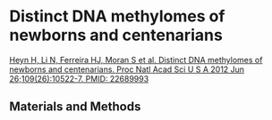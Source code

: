# Distinct DNA methylomes of newborns and centenarians

[Heyn H, Li N, Ferreira HJ, Moran S et al. Distinct DNA methylomes of newborns and centenarians. Proc Natl Acad Sci U S A 2012 Jun 26;109(26):10522-7. PMID: 22689993](https://www.ncbi.nlm.nih.gov/pubmed/22689993)

## Materials and Methods
